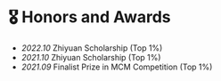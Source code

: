 # 🎖 Honors and Awards
- *2022.10* Zhiyuan Scholarship (Top 1%)
- *2021.10* Zhiyuan Scholarship (Top 1%)
- *2021.09* Finalist Prize in MCM Competition (Top 1%)
